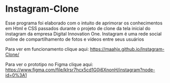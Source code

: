 # Instagram-Clone
Esse programa foi elaborado com o intuito de aprimorar os  conhecimentos em Html e CSS passados durante o projeto de clone da tela inicial do instagram da empresa  Digital Innovation One.  Instagram é uma rede social online de compartilhamento de fotos e vídeos entre seus usuários

Para ver em funcionamento clique aqui: https://maahjx.github.io/Instagram-Clone/

Para ver o prototipo no Figma clique aqui: https://www.figma.com/file/kIrsr7hcx5cd1G0j6XnonH/instagram?node-id=0%3A1
